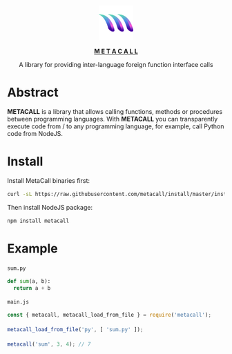 <div align="center">
  <a href="https://metacall.io" target="_blank"><img src="https://raw.githubusercontent.com/metacall/core/master/deploy/images/logo.png" alt="M E T A C A L L" style="max-width:100%; margin: 0 auto;" width="80" height="80">
  <p><b>M E T A C A L L</b></p></a>
  <p>A library for providing inter-language foreign function interface calls</p>
</div>

# Abstract

**METACALL** is a library that allows calling functions, methods or procedures between programming languages. With **METACALL** you can transparently execute code from / to any programming language, for example, call Python code from NodeJS.

# Install

Install MetaCall binaries first:
```bash
curl -sL https://raw.githubusercontent.com/metacall/install/master/install.sh | bash
```

Then install NodeJS package:
```bash
npm install metacall
```

# Example

`sum.py`
``` python
def sum(a, b):
  return a + b
```

`main.js`
``` javascript
const { metacall, metacall_load_from_file } = require('metacall');

metacall_load_from_file('py', [ 'sum.py' ]);

metacall('sum', 3, 4); // 7
```
